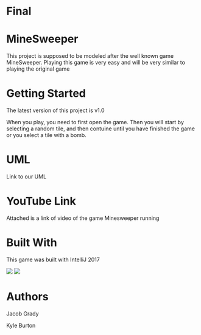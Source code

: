 # Final
# MineSweeper
This project is supposed to be modeled after the well known game MineSweeper. Playing this game is very easy and will be very similar to playing the original game

# Getting Started
The latest version of this project is v1.0

When you play, you need to first open the game. Then you will start by selecting a random tile, and then contuine until you have finished the game or you select a tile with a bomb.

# UML
Link to our UML

# YouTube Link
Attached is a link of video of the game Minesweeper running

# Built With
This game was built with IntelliJ 2017

<img src = "https://user-images.githubusercontent.com/44792189/57235901-9175f280-6fe9-11e9-9785-f6ad5af86628.png">

<img src = "https://user-images.githubusercontent.com/44792189/57235959-aa7ea380-6fe9-11e9-9bfa-035f159c733b.png">

# Authors
Jacob Grady

Kyle Burton
